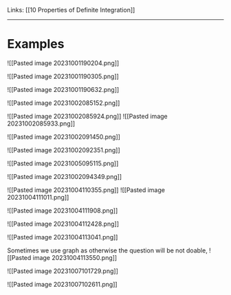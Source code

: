 Links: [[10 Properties of Definite Integration]]
___
# Examples
![[Pasted image 20231001190204.png]]

![[Pasted image 20231001190305.png]]

![[Pasted image 20231001190632.png]]

![[Pasted image 20231002085152.png]]

![[Pasted image 20231002085924.png]]
![[Pasted image 20231002085933.png]]

![[Pasted image 20231002091450.png]]

![[Pasted image 20231002092351.png]]

![[Pasted image 20231005095115.png]]

![[Pasted image 20231002094349.png]]

![[Pasted image 20231004110355.png]]
![[Pasted image 20231004111011.png]]

![[Pasted image 20231004111908.png]]

![[Pasted image 20231004112428.png]]

![[Pasted image 20231004113041.png]]

Sometimes we use graph as otherwise the question will be not doable,
![[Pasted image 20231004113550.png]]

![[Pasted image 20231007101729.png]]

![[Pasted image 20231007102611.png]]